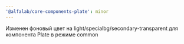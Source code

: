 ```yaml
---
'@alfalab/core-components-plate': minor
---
```


Изменен фоновый цвет на light/specialbg/secondary-transparent для компонента Plate в режиме common
